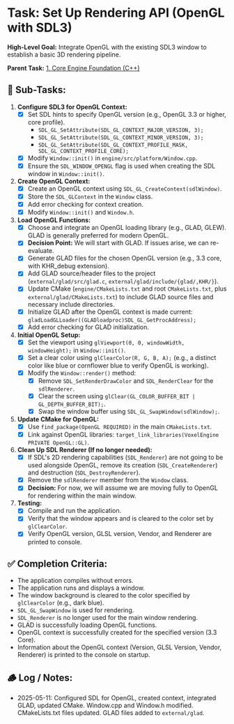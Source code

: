 # Task: Set Up Rendering API (OpenGL with SDL3)

**High-Level Goal:** Integrate OpenGL with the existing SDL3 window to establish a basic 3D rendering pipeline.

**Parent Task:** [1. Core Engine Foundation (C++)](../../CURRENT_TODO.md)

## 📝 Sub-Tasks:

1.  **Configure SDL3 for OpenGL Context:**
    *   [x] Set SDL hints to specify OpenGL version (e.g., OpenGL 3.3 or higher, core profile).
        *   `SDL_GL_SetAttribute(SDL_GL_CONTEXT_MAJOR_VERSION, 3);`
        *   `SDL_GL_SetAttribute(SDL_GL_CONTEXT_MINOR_VERSION, 3);`
        *   `SDL_GL_SetAttribute(SDL_GL_CONTEXT_PROFILE_MASK, SDL_GL_CONTEXT_PROFILE_CORE);`
    *   [x] Modify `Window::init()` in `engine/src/platform/Window.cpp`.
    *   [x] Ensure the `SDL_WINDOW_OPENGL` flag is used when creating the SDL window in `Window::init()`.

2.  **Create OpenGL Context:**
    *   [x] Create an OpenGL context using `SDL_GL_CreateContext(sdlWindow)`.
    *   [x] Store the `SDL_GLContext` in the `Window` class.
    *   [x] Add error checking for context creation.
    *   [x] Modify `Window::init()` and `Window.h`.

3.  **Load OpenGL Functions:**
    *   [x] Choose and integrate an OpenGL loading library (e.g., GLAD, GLEW). GLAD is generally preferred for modern OpenGL.
    *   [x] **Decision Point:** We will start with GLAD. If issues arise, we can re-evaluate.
    *   [x] Generate GLAD files for the chosen OpenGL version (e.g., 3.3 core, with KHR_debug extension).
    *   [x] Add GLAD source/header files to the project (`external/glad/src/glad.c`, `external/glad/include/{glad/,KHR/}`).
    *   [x] Update CMake (`engine/CMakeLists.txt` and root `CMakeLists.txt`, plus `external/glad/CMakeLists.txt`) to include GLAD source files and necessary include directories.
    *   [x] Initialize GLAD after the OpenGL context is made current: `gladLoadGLLoader((GLADloadproc)SDL_GL_GetProcAddress);`
    *   [x] Add error checking for GLAD initialization.

4.  **Initial OpenGL Setup:**
    *   [x] Set the viewport using `glViewport(0, 0, windowWidth, windowHeight);` in `Window::init()`.
    *   [x] Set a clear color using `glClearColor(R, G, B, A);` (e.g., a distinct color like blue or cornflower blue to verify OpenGL is working).
    *   [x] Modify the `Window::render()` method:
        *   [x] Remove `SDL_SetRenderDrawColor` and `SDL_RenderClear` for the `sdlRenderer`.
        *   [x] Clear the screen using `glClear(GL_COLOR_BUFFER_BIT | GL_DEPTH_BUFFER_BIT);`.
        *   [x] Swap the window buffer using `SDL_GL_SwapWindow(sdlWindow);`.

5.  **Update CMake for OpenGL:**
    *   [x] Use `find_package(OpenGL REQUIRED)` in the main `CMakeLists.txt`.
    *   [x] Link against OpenGL libraries: `target_link_libraries(VoxelEngine PRIVATE OpenGL::GL)`.

6.  **Clean Up SDL Renderer (If no longer needed):**
    *   [x] If SDL's 2D rendering capabilities (`SDL_Renderer`) are not going to be used alongside OpenGL, remove its creation (`SDL_CreateRenderer`) and destruction (`SDL_DestroyRenderer`).
    *   [x] Remove the `sdlRenderer` member from the `Window` class.
    *   [x] **Decision:** For now, we will assume we are moving fully to OpenGL for rendering within the main window.

7.  **Testing:**
    *   [x] Compile and run the application.
    *   [x] Verify that the window appears and is cleared to the color set by `glClearColor`.
    *   [x] Verify OpenGL version, GLSL version, Vendor, and Renderer are printed to console.

## ✅ Completion Criteria:
- The application compiles without errors.
- The application runs and displays a window.
- The window background is cleared to the color specified by `glClearColor` (e.g., dark blue).
- `SDL_GL_SwapWindow` is used for rendering.
- `SDL_Renderer` is no longer used for the main window rendering.
- GLAD is successfully loading OpenGL functions.
- OpenGL context is successfully created for the specified version (3.3 Core).
- Information about the OpenGL context (Version, GLSL Version, Vendor, Renderer) is printed to the console on startup.

## 🪵 Log / Notes:
- 2025-05-11: Configured SDL for OpenGL, created context, integrated GLAD, updated CMake. Window.cpp and Window.h modified. CMakeLists.txt files updated. GLAD files added to `external/glad`.
